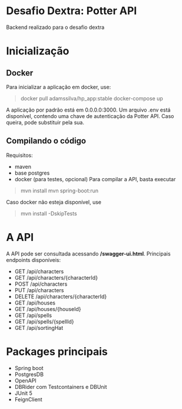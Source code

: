 # Desafio Dextra: Potter API

Backend realizado para o desafio dextra

# Inicialização
## Docker
Para inicializar a aplicação em docker, use:
>docker pull adamssilva/hp_app:stable
>docker-compose up

A aplicação por padrão está em 0.0.0.0:3000. Um arquivo .env está disponível, contendo uma chave de autenticação da Potter API. Caso queira, pode substituir pela sua.

## Compilando o código
Requisitos:
 - maven
 - base postgres
 - docker (para testes, opcional)
Para compilar a API, basta executar 
> mvn install
> mvn spring-boot:run

Caso docker não esteja disponível, use
>mvn install -DskipTests

# A API
A API pode ser consultada acessando **/swagger-ui.html**.
Principais endpoints disponíveis:

 - GET /api/characters
 - GET /api/characters/{characterId}
 - POST /api/characters
 - PUT /api/characters
 - DELETE /api/characters/{characterId}
 - GET /api/houses
 - GET /api/houses/{houseId}
 - GET /api/spells
 - GET /api/spells/{spellId}
 - GET /api/sortingHat

# Packages principais

 - Spring boot
 - PostgresDB
 - OpenAPI
 - DBRider com Testcontainers e DBUnit
 - JUnit 5
 - FeignClient
